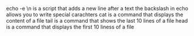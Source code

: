 echo -e \n is a script that adds a new line after a text
the backslash in echo allows you to write special carachters
cat is a command that displays the content of a file
tail is a command that shows the last 10 lines of a file
head is a command that displays the first 10 liness of a file
